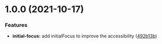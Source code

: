 # 1.0.0 (2021-10-17)

### Features

- **initial-focus:** add initialFocus to improve the accessibility ([492b13b](https://github.com/AliKdhim87/pretty-modal/commit/492b13b7cf8c1dfa47ec338b3d1f601528e2ad68))
